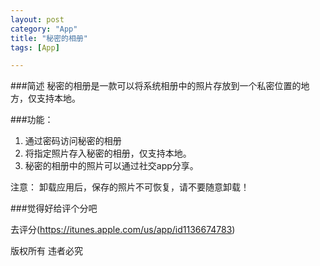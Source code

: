 ```yaml
---
layout: post
category: "App"
title: "秘密的相册"
tags: [App]

---
```


 
###简述
秘密的相册是一款可以将系统相册中的照片存放到一个私密位置的地方，仅支持本地。

###功能：   
1. 通过密码访问秘密的相册
2. 将指定照片存入秘密的相册，仅支持本地。
3. 秘密的相册中的照片可以通过社交app分享。

注意：
卸载应用后，保存的照片不可恢复，请不要随意卸载！

###觉得好给评个分吧

去评分(https://itunes.apple.com/us/app/id1136674783) 
  
版权所有 违者必究
